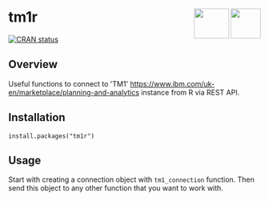 <!-- README.md is generated from README.Rmd. Please edit that file -->
tm1r <img src="https://upload.wikimedia.org/wikipedia/commons/thumb/1/1b/R_logo.svg/1280px-R_logo.svg.png" align="right" width="60" height="60" /><img src="https://www.cubus-pm.com/sites/default/files/styles/image/public/images/grafiken/grafik_technologie_ibm_d_694x500px.jpg" align="right" width="70" height="60" />
===============================================================================

[![CRAN status](https://www.r-pkg.org/badges/version/tm1r)](https://cran.r-project.org/package=tm1r)

Overview
--------

Useful functions to connect to 'TM1' <https://www.ibm.com/uk-en/marketplace/planning-and-analytics> instance from R via REST API.  

Installation
------------

`install.packages("tm1r")`

Usage
-----

Start with creating a connection object with `tm1_connection` function.
Then send this object to any other function that you want to work with.
